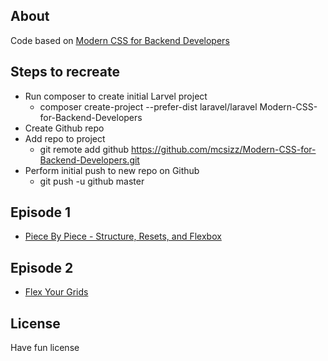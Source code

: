 ## About

Code based on [Modern CSS for Backend Developers](https://laracasts.com/series/modern-css-for-backend-developers/episodes/1)

## Steps to recreate
- Run composer to create initial Larvel project
    - composer create-project --prefer-dist laravel/laravel Modern-CSS-for-Backend-Developers
- Create Github repo
- Add repo to project
    - git remote add github https://github.com/mcsizz/Modern-CSS-for-Backend-Developers.git
- Perform initial push to new repo on Github
    - git push -u github master

## Episode 1
- [Piece By Piece - Structure, Resets, and Flexbox](https://laracasts.com/series/modern-css-for-backend-developers/episodes/1)

## Episode 2
- [Flex Your Grids](https://laracasts.com/series/modern-css-for-backend-developers/episodes/2?autoplay=true)

## License

Have fun license
